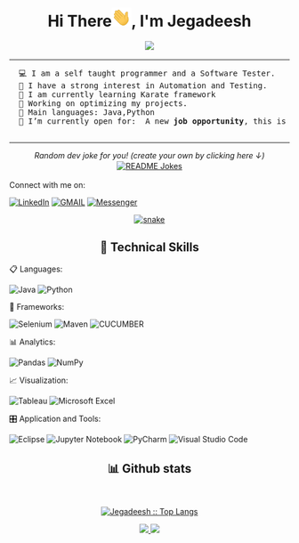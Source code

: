 
<!---
j3gad335h/j3gad335h is a ✨ special ✨ repository because its `README.md` (this file) appears on your GitHub profile.
You can click the Preview link to take a look at your changes.
--->

<div align="center">
  <h1 align="center">Hi There<img width="35" src="https://github.com/1999AZZAR/1999AZZAR/blob/main/resources/img/waving.gif">, I'm Jegadeesh</h1>
</div>
<p align="center">
 <a href="https://github.com/Bouaskaoun">
		 <img src="https://readme-typing-svg.herokuapp.com?lines=Aspiring+Software+Tester;Automation+Engineer;Freelancer;Java%20|%20Python%20|%20Automation%20Enthusiastic;Always%20learning%20new%20things&center=true&width=450&height=45">
   </a>
</p>
<hr>
 <pre >
  💻 I am a self taught programmer and a Software Tester.
  📝 I have a strong interest in Automation and Testing.
  🌱 I am currently learning Karate framework
  🔭 Working on optimizing my projects.
  🌟 Main languages: Java,Python
  🤔 I’m currently open for:  A new <b>job opportunity</b>, this is <a href="https://drive.google.com/file/d/1OL-pYnbnlgvjC8jb3u3bbqLswQooZkah4ExeZf/view?usp=sharing" target="_blank">MY RESUME.</a>
 </pre>
<hr>

<div align="center">
    <i>Random dev joke for you! (create your own by clicking here ↓)</i><br>
    <a href="https://readme-jokes.vercel.app"><img align="center" src="https://readme-jokes.vercel.app/api" alt="README Jokes"></a>
</div>   
</br>
Connect with me on:

[![LinkedIn](https://img.shields.io/badge/LinkedIn-0077B5?style=for-the-badge&logo=linkedin&logoColor=white)](https://www.linkedin.com/in/jegadeeshn/) [![GMAIL](https://img.shields.io/badge/Gmail-D14836?style=for-the-badge&logo=gmail&logoColor=white)](https://mail.google.com/mail/?view=cm&fs=1&to=ntjegadeesh@gmail.com) [![Messenger](https://img.shields.io/badge/Messenger-00B2FF?style=for-the-badge&logo=messenger&logoColor=white)](https://m.me/jega.deesh.547)
  
  <div align="center">
  <a href="https://j3gad335h.github.io/portfolio/">
  <img  src="https://github.com/j3gad335h/portfolio/blob/main/img/grid-snake.svg"
       alt="snake" /></a>
</div> 

<h2 align="center"> 🌟 Technical Skills </h2>

📋 Languages: 

  ![Java](https://img.shields.io/badge/java-%23ED8B00.svg?style=for-the-badge&logo=java&logoColor=white)  ![Python](https://img.shields.io/badge/python-3670A0?style=for-the-badge&logo=python&logoColor=ffdd54)

🎨 Frameworks:

  ![Selenium](https://img.shields.io/badge/-selenium-%43B02A?style=for-the-badge&logo=selenium&logoColor=white) ![Maven](https://img.shields.io/badge/apache_maven-C71A36?style=for-the-badge&logo=apachemaven&logoColor=white) ![CUCUMBER](https://img.shields.io/badge/CUCUMBER-2ea44f?style=for-the-badge)
  
 📊 Analytics:
 
 ![Pandas](https://img.shields.io/badge/pandas-%23150458.svg?style=for-the-badge&logo=pandas&logoColor=white) ![NumPy](https://img.shields.io/badge/numpy-%23013243.svg?style=for-the-badge&logo=numpy&logoColor=white)
 
 📈 Visualization:
 
 ![Tableau](https://img.shields.io/badge/Tableau-E97627?style=for-the-badge&logo=Tableau&logoColor=white) ![Microsoft Excel](https://img.shields.io/badge/Microsoft_Excel-217346?style=for-the-badge&logo=microsoft-excel&logoColor=white) 
 
 🎛️ Application and Tools:
 
 ![Eclipse](https://img.shields.io/badge/Eclipse-FE7A16.svg?style=for-the-badge&logo=Eclipse&logoColor=white) ![Jupyter Notebook](https://img.shields.io/badge/jupyter-%23FA0F00.svg?style=for-the-badge&logo=jupyter&logoColor=white) ![PyCharm](https://img.shields.io/badge/pycharm-143?style=for-the-badge&logo=pycharm&logoColor=black&color=black&labelColor=green) ![Visual Studio Code](https://img.shields.io/badge/Visual%20Studio%20Code-0078d7.svg?style=for-the-badge&logo=visual-studio-code&logoColor=white)
  

  <div>
    <h2 align="center"> 📊 Github stats </h2>
      <br/>
        <p align="center">
          <a href="https://github.com/j3gad335h">
          <img src="https://github-readme-stats.vercel.app/api/top-langs/?username=j3gad335h&langs_count=6&theme=gruvbox&layout=compact&hide_border=true" alt="Jegadeesh :: Top Langs" /></a>
        </p>
        <p align="center">
          <a href="https://github.com/j3gad335h/">
          <img width="49.5%" src="https://github-readme-stats.vercel.app/api?username=j3gad335h&show_icons=true&theme=gruvbox&hide_border=true" />
          <img width="49.5%" src="https://github-readme-streak-stats.herokuapp.com/?user=j3gad335h&theme=gruvbox&hide_border=true" />
          </a>
       </p>
     <br>
  </div>    


 <!-- [![Top Langs](https://github-readme-stats.vercel.app/api/top-langs/?username=j3gad335h&layout=compact)](https://github.com/j3gad335h)-->
